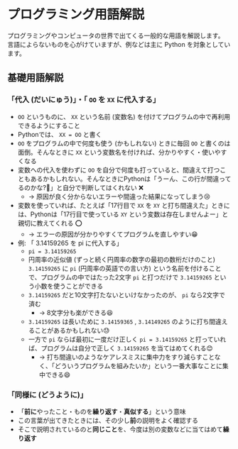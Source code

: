 # プログラミング用語解説

プログラミングやコンピュータの世界で出てくる一般的な用語を解説します。
言語によらないものを心がけていますが、例などは主に Python を対象としています。

## 基礎用語解説

### 「代入 (だいにゅう)」・「 `OO` を `XX` に代入する」

- `OO` というものに、 `XX` という名前 (変数名) を付けてプログラムの中で再利用できるようにすること
- Pythonでは、 `XX = OO`  と書く
- `OO` をプログラムの中で何度も使う (かもしれない) ときに毎回 `OO` と書くのは面倒。そんなときに `XX` という変数名を付ければ、分かりやすく・使いやすくなる
- 変数への代入を使わずに `OO` を自分で何度も打っていると、間違えて打つこともあるかもしれない。そんなときにPythonは「うーん、この行が間違ってるのかな?🤔」と自分で判断してはくれない ❌
  - → 原因が良く分からないエラーや間違った結果になってしまう😢
- 変数を使っていれば、たとえば「17行目で `XX` を `XY` と打ち間違えた」ときには、Pythonは「17行目で使っている `XY` という変数は存在しませんよー」と親切に教えてくれる ⭕
  - → エラーの原因が分かりやすくてプログラムを直しやすい😁
- 例: 「 3.14159265 を pi に代入する」
  - `pi = 3.14159265`
  - 円周率の近似値 (ずっと続く円周率の数字の最初の数桁だけのこと) `3.14159265` に `pi` (円周率の英語での言い方) という名前を付けることで、プログラムの中ではたった2文字 `pi` と打つだけで `3.14159265` という小数を使うことができる
  - `3.14159265` だと10文字打たないといけなかったのが、 `pi` なら2文字で済む
    - → 8文字分も楽ができる😆
  - `3.14159265` は長いために `3.14159365` , `3.14149265` のように打ち間違えることがあるかもしれない😓
  - 一方で `pi` ならば最初に一度だけ正しく `pi = 3.14159265` と打っていれば、プログラムは自分で正しく `3.14159265` を当てはめてくれる😊
    - → 打ち間違いのようなケアレスミスに集中力をすり減らすことなく、「どういうプログラムを組みたいか」という一番大事なことに集中できる😄

### 「同様に (どうように)」

- 「**前に**やったこと・ものを**繰り返す**・**真似する**」という意味
- この言葉が出てきたときには、その少し**前**の説明をよく確認する
- そこで説明されているのと**同じこと**を、今度は別の変数などに当てはめて**繰り返す**
